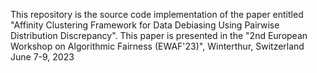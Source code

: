 This repository is the source code implementation of the paper entitled
"Affinity Clustering Framework for Data Debiasing Using Pairwise Distribution Discrepancy".
This paper is presented in the "2nd European Workshop on Algorithmic Fairness (EWAF'23)",
Winterthur, Switzerland
June 7-9, 2023
